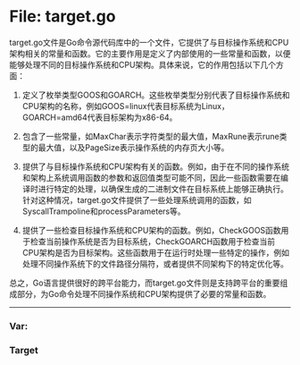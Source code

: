 # File: target.go

target.go文件是Go命令源代码库中的一个文件，它提供了与目标操作系统和CPU架构相关的常量和函数。它的主要作用是定义了内部使用的一些常量和函数，以便能够处理不同的目标操作系统和CPU架构。具体来说，它的作用包括以下几个方面：

1. 定义了枚举类型GOOS和GOARCH。这些枚举类型分别代表了目标操作系统和CPU架构的名称，例如GOOS=linux代表目标系统为Linux，GOARCH=amd64代表目标架构为x86-64。

2. 包含了一些常量，如MaxChar表示字符类型的最大值，MaxRune表示rune类型的最大值，以及PageSize表示操作系统的内存页大小等。

3. 提供了与目标操作系统和CPU架构有关的函数。例如，由于在不同的操作系统和架构上系统调用函数的参数和返回值类型可能不同，因此一些函数需要在编译时进行特定的处理，以确保生成的二进制文件在目标系统上能够正确执行。针对这种情况，target.go文件提供了一些处理系统调用的函数，如SyscallTrampoline和processParameters等。

4. 提供了一些检查目标操作系统和CPU架构的函数。例如，CheckGOOS函数用于检查当前操作系统是否为目标系统，CheckGOARCH函数用于检查当前CPU架构是否为目标架构。这些函数用于在运行时处理一些特定的操作，例如处理不同操作系统下的文件路径分隔符，或者提供不同架构下的特定优化等。

总之，Go语言提供很好的跨平台能力，而target.go文件则是支持跨平台的重要组成部分，为Go命令处理不同操作系统和CPU架构提供了必要的常量和函数。




---

### Var:

### Target





